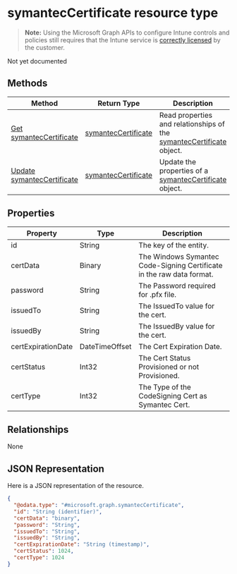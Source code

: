 ﻿# symantecCertificate resource type

> **Note:** Using the Microsoft Graph APIs to configure Intune controls and policies still requires that the Intune service is [correctly licensed](https://go.microsoft.com/fwlink/?linkid=839381) by the customer.

Not yet documented
## Methods
|Method|Return Type|Description|
|---|---|---|
|[Get symantecCertificate](../api/intune_apps_symanteccertificate_get.md)|[symantecCertificate](../resources/intune_apps_symanteccertificate.md)|Read properties and relationships of the [symantecCertificate](../resources/intune_apps_symanteccertificate.md) object.|
|[Update symantecCertificate](../api/intune_apps_symanteccertificate_update.md)|[symantecCertificate](../resources/intune_apps_symanteccertificate.md)|Update the properties of a [symantecCertificate](../resources/intune_apps_symanteccertificate.md) object.|

## Properties
|Property|Type|Description|
|---|---|---|
|id|String|The key of the entity.|
|certData|Binary|The Windows Symantec Code-Signing Certificate in the raw data format.|
|password|String|The Password required for .pfx file.|
|issuedTo|String|The IssuedTo value for the cert.|
|issuedBy|String|The IssuedBy value for the cert.|
|certExpirationDate|DateTimeOffset|The Cert Expiration Date.|
|certStatus|Int32|The Cert Status Provisioned or not Provisioned.|
|certType|Int32|The Type of the CodeSigning Cert as Symantec Cert.|

## Relationships
None
## JSON Representation
Here is a JSON representation of the resource.
<!-- {
  "blockType": "resource",
  "keyProperty": "id",
  "@odata.type": "microsoft.graph.symantecCertificate"
}
-->
```json
{
  "@odata.type": "#microsoft.graph.symantecCertificate",
  "id": "String (identifier)",
  "certData": "binary",
  "password": "String",
  "issuedTo": "String",
  "issuedBy": "String",
  "certExpirationDate": "String (timestamp)",
  "certStatus": 1024,
  "certType": 1024
}
```



